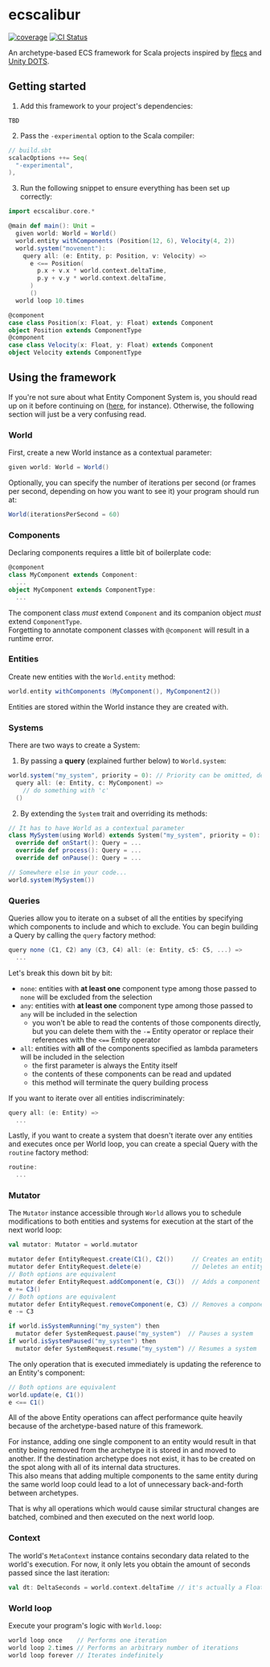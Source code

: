 # ecscalibur

[![coverage](https://codecov.io/github/Remisse/ecscalibur/graph/badge.svg?token=KH1U71TV5V)](https://codecov.io/github/Remisse/ecscalibur) [![CI Status](https://github.com/Remisse/ecscalibur/actions/workflows/ci.yaml/badge.svg)](https://github.com/Remisse/ecscalibur/actions/workflows/ci.yaml)

An archetype-based ECS framework for Scala projects inspired by [flecs](https://github.com/SanderMertens/flecs) and [Unity DOTS](https://unity.com/dots).

## Getting started

1) Add this framework to your project's dependencies:  
```
TBD
```
2) Pass the `-experimental` option to the Scala compiler:
```scala
// build.sbt
scalacOptions ++= Seq(
  "-experimental",
),
```
3) Run the following snippet to ensure everything has been set up correctly:

```scala
import ecscalibur.core.*

@main def main(): Unit =
  given world: World = World()
  world.entity withComponents (Position(12, 6), Velocity(4, 2))
  world.system("movement"):
    query all: (e: Entity, p: Position, v: Velocity) =>
      e <== Position(
        p.x + v.x * world.context.deltaTime,
        p.y + v.y * world.context.deltaTime,
      )
      ()
  world loop 10.times

@component
case class Position(x: Float, y: Float) extends Component
object Position extends ComponentType
@component
case class Velocity(x: Float, y: Float) extends Component
object Velocity extends ComponentType
```

## Using the framework

If you're not sure about what Entity Component System is, you should read up on it before continuing on ([here](https://github.com/SanderMertens/ecs-faq), for instance). Otherwise, the following section will just be a very confusing read.

### World

First, create a new World instance as a contextual parameter:
```scala
given world: World = World()
```

Optionally, you can specify the number of iterations per second (or frames per second, depending on how you want to see it) your program should run at:
```scala
World(iterationsPerSecond = 60)
```

### Components

Declaring components requires a little bit of boilerplate code:
```scala
@component
class MyComponent extends Component:
  ...
object MyComponent extends ComponentType:
  ...
```

The component class *must* extend `Component` and its companion object *must* extend `ComponentType`.  
Forgetting to annotate component classes with `@component` will result in a runtime error.

### Entities

Create new entities with the `World.entity` method:
```scala
world.entity withComponents (MyComponent(), MyComponent2())
```

Entities are stored within the World instance they are created with.

### Systems

There are two ways to create a System:

1. By passing a **query** (explained further below) to `World.system`:
```scala
world.system("my_system", priority = 0): // Priority can be omitted, defaults to 0
  query all: (e: Entity, c: MyComponent) =>
    // do something with 'c'
  ()
```
2. By extending the `System` trait and overriding its methods:
```scala
// It has to have World as a contextual parameter
class MySystem(using World) extends System("my_system", priority = 0):
  override def onStart(): Query = ...
  override def process(): Query = ...
  override def onPause(): Query = ...

// Somewhere else in your code...
world.system(MySystem())
```

### Queries

Queries allow you to iterate on a subset of all the entities by specifying which components to include and which to exclude. You can begin building a Query by calling the `query` factory method:
```scala
query none (C1, C2) any (C3, C4) all: (e: Entity, c5: C5, ...) =>
  ...
```
Let's break this down bit by bit:
- `none`: entities with **at least one** component type among those passed to `none` will be excluded from the selection
- `any`: entities with **at least one** component type among those passed to `any` will be included in the selection
  - you won't be able to read the contents of those components directly, but you can delete them with the `-=` Entity operator or replace their references with the `<==` Entity operator
- `all`: entities with **all** of the components specified as lambda parameters will be included in the selection
  - the first parameter is always the Entity itself
  - the contents of these components can be read and updated
  - this method will terminate the query building process

If you want to iterate over all entities indiscriminately:
```scala
query all: (e: Entity) =>
  ...
```

Lastly, if you want to create a system that doesn't iterate over any entities and executes once per World loop, you can create a special Query with the `routine` factory method:
```scala
routine:
  ...
```

### Mutator

The `Mutator` instance accessible through `World` allows you to schedule modifications to both entities and systems for execution at the start of the next world loop:

```scala
val mutator: Mutator = world.mutator

mutator defer EntityRequest.create(C1(), C2())     // Creates an entity with the specified components
mutator defer EntityRequest.delete(e)              // Deletes an entity
// Both options are equivalent
mutator defer EntityRequest.addComponent(e, C3())  // Adds a component to an entity
e += C3()
// Both options are equivalent
mutator defer EntityRequest.removeComponent(e, C3) // Removes a component from  an entity
e -= C3

if world.isSystemRunning("my_system") then
  mutator defer SystemRequest.pause("my_system")  // Pauses a system
if world.isSystemPaused("my_system") then
  mutator defer SystemRequest.resume("my_system") // Resumes a system
```

The only operation that is executed immediately is updating the reference to an Entity's component:

```scala
// Both options are equivalent
world.update(e, C1())
e <== C1()
```

All of the above Entity operations can affect performance quite heavily because of the archetype-based nature of this framework.

For instance, adding one single component to an entity would result in that entity being removed from the archetype it is stored in and moved to another. If the destination archetype does not exist, it has
to be created on the spot along with all of its internal data structures.  
This also means that adding multiple components to the same entity during the same world loop could lead to a lot of unnecessary back-and-forth between archetypes.

That is why all operations which would cause similar structural changes are batched, combined and then executed on the next world loop.

### Context

The world's `MetaContext` instance contains secondary data related to the world's execution. For now, it only lets you obtain the amount of seconds
passed since the last iteration:

```scala
val dt: DeltaSeconds = world.context.deltaTime // it's actually a Float
```

### World loop

Execute your program's logic with `World.loop`:

```scala
world loop once    // Performs one iteration
world loop 2.times // Performs an arbitrary number of iterations
world loop forever // Iterates indefinitely
```
